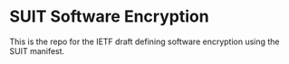 # SUIT Software Encryption

This is the repo for the IETF draft defining software encryption using the SUIT
manifest. 


